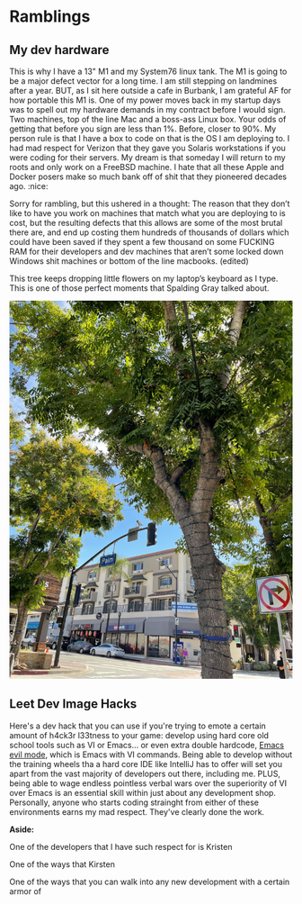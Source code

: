 # Ramblings

## My dev hardware

This is why I have a 13" M1 and my System76 linux tank. The M1 is going to be a major defect vector for a long time. I am still stepping on landmines after a year.
BUT, as I sit here outside a cafe in Burbank, I am grateful AF for how portable this M1 is.
One of my power moves back in my startup days was to spell out my hardware demands in my contract before I would sign. Two machines, top of the line Mac and a boss-ass Linux box. Your odds of getting that before you sign are less than 1%. Before, closer to 90%.
My person rule is that I have a box to code on that is the OS I am deploying to. I had mad respect for Verizon that they gave you Solaris workstations if you were coding for their servers.
My dream is that someday I will return to my roots and only work on a FreeBSD machine. I hate that all these Apple and Docker posers make so much bank off of shit that they pioneered decades ago.
:nice:

Sorry for rambling, but this ushered in a thought:
The reason that they don’t like to have you work on machines that match what you are deploying to is cost, but the resulting defects that this allows are some of the most brutal there are, and end up costing them hundreds of thousands of dollars which could have been saved if they spent a few thousand on some FUCKING RAM for their developers and dev machines that aren’t some locked down Windows shit machines or bottom of the line macbooks. (edited)

This tree keeps dropping little flowers on my laptop’s keyboard as I type. This is one of those perfect moments that Spalding Gray talked about.

![Perfect Moment](files/perfect_moment.jpg)

## Leet Dev Image Hacks

Here's a dev hack that you can use if you're trying to emote a certain amount of
h4ck3r l33tness to your game: develop using hard core old school tools such as
VI or Emacs... or even extra double hardcode, 
[Emacs evil mode](https://www.emacswiki.org/emacs/Evil), which is Emacs with
VI commands. Being able to develop without the training wheels tha a hard core
IDE like IntelliJ has to offer will set you apart from the vast majority of 
developers out there, including me. PLUS, being able to wage endless pointless
verbal wars over the superiority of VI over Emacs is an essential skill within
just about any development shop. Personally, anyone who starts coding strainght
from either of these environments earns my mad respect. They've clearly done
the work.

__Aside:__ 

One of the developers that I have such respect for is Kristen

One of the ways that Kirsten 


One of the ways that you can walk into any new development with a certain armor
of 
